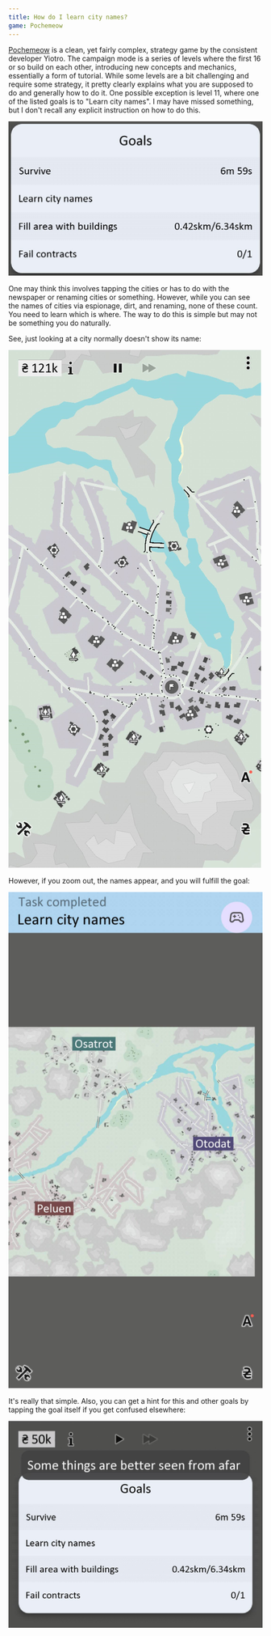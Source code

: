 ```yaml
---
title: How do I learn city names?
game: Pochemeow
---
```

[Pochemeow](https://play.google.com/store/apps/details?id=yio.tro.meow&hl=en_US) is a clean, yet fairly complex, strategy game by the consistent developer Yiotro. The campaign mode is a series of levels where the first 16 or so build on each other, introducing new concepts and mechanics, essentially a form of tutorial. While some levels are a bit challenging and require some strategy, it pretty clearly explains what you are supposed to do and generally how to do it. One possible exception is level 11, where one of the listed goals is to "Learn city names". I may have missed something, but I don't recall any explicit instruction on how to do this.

!["Goals for level 11, including "Learn city names"](level-11-goals.png)

One may think this involves tapping the cities or has to do with the newspaper or renaming cities or something. However, while you can see the names of cities via espionage, dirt, and renaming, none of these count. You need to learn which is where. The way to do this is simple but may not be something you do naturally.

See, just looking at a city normally doesn't show its name:

![Enemy city without name](enemy-city.png)

However, if you zoom out, the names appear, and you will fulfill the goal:

![Enemy city with name](city-names.png)

It's really that simple. Also, you can get a hint for this and other goals by tapping the goal itself if you get confused elsewhere:

![Goal showing hint, "Some things are better seen from afar"](hint.png)

